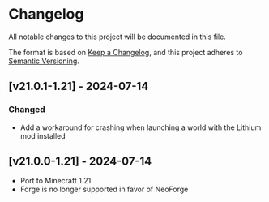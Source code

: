# Changelog
All notable changes to this project will be documented in this file.

The format is based on [Keep a Changelog](https://keepachangelog.com/en/1.0.0/),
and this project adheres to [Semantic Versioning](https://semver.org/spec/v2.0.0.html).

## [v21.0.1-1.21] - 2024-07-14
### Changed
- Add a workaround for crashing when launching a world with the Lithium mod installed

## [v21.0.0-1.21] - 2024-07-14
- Port to Minecraft 1.21
- Forge is no longer supported in favor of NeoForge
